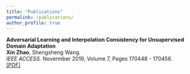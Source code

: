```yaml
---
title: "Publications"
permalink: /publications/
author_profile: true
---
```


**Adversarial Learning and Interpolation Consistency for Unsupervised Domain Adaptation**  
**Xin Zhao**, Shengsheng Wang.  
*IEEE ACCESS.* Novermber 2019, Volume 7, Pages 170448 - 170456.  
[[PDF]](http://zhaoxin94.github.io/publications/IEEEACCESS_ALIC.pdf)
